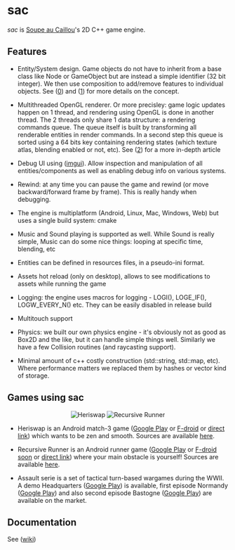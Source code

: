 sac
===

*sac* is [Soupe au Caillou](http://soupeaucaillou)'s 2D C++ game engine.

Features
--------
* Entity/System design. Game objects do not have to inherit from a base class like Node or GameObject but are instead a simple identifier (32 bit integer). We then use composition to add/remove features to individual objects. See ([0](http://t-machine.org/index.php/2007/09/03/entity-systems-are-the-future-of-mmog-development-part-1/)) and ([1](http://cowboyprogramming.com/2007/01/05/evolve-your-heirachy/)) for more details on the concept.

* Multithreaded OpenGL renderer. Or more precisley: game logic updates happen on 1 thread, and rendering using OpenGL is done in another thread. The 2 threads only share 1 data structure: a rendering commands queue. The queue itself is built by transforming all renderable entities in render commands. In a second step this queue is sorted using a 64 bits key containing rendering states (which texture atlas, blending enabled or not, etc). See ([2](http://realtimecollisiondetection.net/blog/?p=86)) for a more in-depth article

* Debug UI using ([imgui](https://github.com/ocornut/imgui)). Allow inspection and manipulation of all entities/components as well as enabling debug info on various systems.

* Rewind: at any time you can pause the game and rewind (or move backward/forward frame by frame). This is really handy when debugging.

* The engine is multiplatform (Android, Linux, Mac, Windows, Web) but uses a single build system: cmake

* Music and Sound playing is supported as well. While Sound is really simple, Music can do some nice things: looping at specific time, blending, etc

* Entities can be defined in resources files, in a pseudo-ini format.

* Assets hot reload (only on desktop), allows to see modifications to assets while running the game

* Logging: the engine uses macros for logging - LOGI(), LOGE_IF(), LOGW_EVERY_N() etc. They can be easily disabled in release build

* Multitouch support

* Physics: we built our own physics engine - it's obviously not as good as Box2D and the like, but it can handle simple things well. Similarly we have a few Collision routines (and raycasting support).

* Minimal amount of c++ costly construction (std::string, std::map, etc). Where performance matters we replaced them by hashes or vector kind of storage.


Games using sac
---------------

<p align="center">
  <img src="http://soupeaucaillou.com/images/heriswap.png?raw=true" alt="Heriswap" title="Heriswap" />
  <img src="http://soupeaucaillou.com/images/rr.png?raw=true" alt="Recursive Runner" title="Recursive Runner"/>
</p>

* Heriswap is an Android match-3 game ([Google Play](https://play.google.com/store/apps/details?id=net.damsy.soupeaucaillou.heriswap) or [F-droid](https://f-droid.org/repository/browse/?fdid=net.damsy.soupeaucaillou.heriswap) or [direct link](http://soupeaucaillou.com/games/heriswap.apk)) which wants to be zen and smooth. Sources are available [here](https://github.com/SoupeauCaillou/recursive-runner).

* Recursive Runner is an Android runner game ([Google Play](https://play.google.com/store/apps/details?id=net.damsy.soupeaucaillou.recursiveRunner) or [F-droid soon](https://github.com/SoupeauCaillou/recursive-runner/issues/1) or [direct link](http://soupeaucaillou.com/games/recursive_runner.apk)) where your main obstacle is yourself! Sources are available [here](https://github.com/SoupeauCaillou/recursive-runner).

* Assault serie is a set of tactical turn-based wargames during the WWII. A demo Headquarters ([Google Play](https://play.google.com/store/apps/details?id=net.damsy.soupeaucaillou.warbler.assault.headquarters)) is available, first episode Normandy ([Google Play](https://play.google.com/store/apps/details?id=net.damsy.soupeaucaillou.warbler.assault.normandy)) and also second episode Bastogne ([Google Play](https://play.google.com/store/apps/details?id=net.damsy.soupeaucaillou.warbler.assault.bastogne)) are available on the market.


Documentation
-------------
See ([wiki](https://github.com/SoupeauCaillou/sac/wiki))

